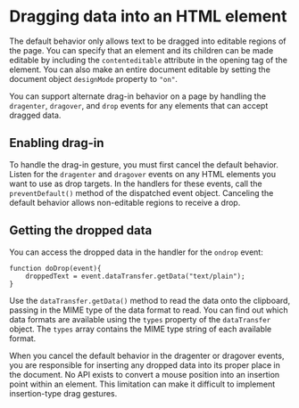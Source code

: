 # Dragging data into an HTML element

The default behavior only allows text to be dragged into editable regions of the
page. You can specify that an element and its children can be made editable by
including the `contenteditable` attribute in the opening tag of the element. You
can also make an entire document editable by setting the document object
`designMode` property to `"on"`.

You can support alternate drag-in behavior on a page by handling the
`dragenter`, `dragover`, and `drop` events for any elements that can accept
dragged data.

## Enabling drag-in

To handle the drag-in gesture, you must first cancel the default behavior.
Listen for the `dragenter` and `dragover` events on any HTML elements you want
to use as drop targets. In the handlers for these events, call the
`preventDefault()` method of the dispatched event object. Canceling the default
behavior allows non-editable regions to receive a drop.

## Getting the dropped data

You can access the dropped data in the handler for the `ondrop` event:

    function doDrop(event){
    	droppedText = event.dataTransfer.getData("text/plain");
    }

Use the `dataTransfer.getData()` method to read the data onto the clipboard,
passing in the MIME type of the data format to read. You can find out which data
formats are available using the `types` property of the `dataTransfer` object.
The `types` array contains the MIME type string of each available format.

When you cancel the default behavior in the dragenter or dragover events, you
are responsible for inserting any dropped data into its proper place in the
document. No API exists to convert a mouse position into an insertion point
within an element. This limitation can make it difficult to implement
insertion-type drag gestures.
